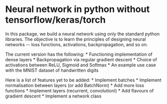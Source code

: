 # Neural network in python without tensorflow/keras/torch
In this package, we build a neural network using only the standard python libraries. The objective is to learn the principles of designing neural networks -- loss functions, activations, backpropagation, and so on.

The current version has the following:
    * Functioning implementation of dense layers
    * Backpropagation via regular gradient descent
    * Choice of activations between ReLU, Sigmoid and Softmax
    * An example use case with the MNIST dataset of handwritten digits

Here is a list of features yet to be added:
    * Implement batches
    * Implement normalisation between layers (or add BatchNorm)
    * Add more loss functions
    * Implement layers (recurrent, convolutionl)
    * Add flavours of gradient descent
    * Implement a network class
